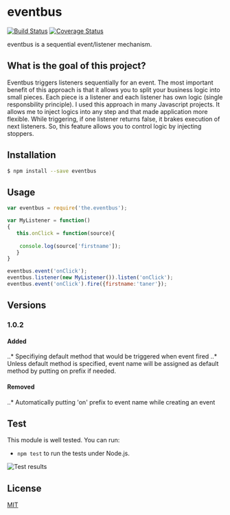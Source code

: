 # eventbus

[![Build Status](https://travis-ci.org/tanerdiler/eventbus.js.svg?branch=master)](https://travis-ci.org/tanerdiler/eventbus.js)
[![Coverage Status](https://coveralls.io/repos/github/tanerdiler/eventbus.js/badge.svg?branch=master)](https://coveralls.io/github/tanerdiler/eventbus.js?branch=master)

eventbus is a sequential event/listener mechanism.

## What is the goal of this project?

Eventbus triggers listeners sequentially for an event. The most important benefit of this approach is that it allows you to split your business logic into small pieces. Each piece is a listener and each listener has own logic (single responsbility principle). I used this approach in many Javascript projects. It allows me to inject logics into any step and that made application more flexible. While triggering, if one listener returns false, it brakes execution of next listeners. So, this feature allows you to control logic by injecting stoppers.

## Installation

```bash
$ npm install --save eventbus
```

## Usage


```javascript
var eventbus = require('the.eventbus');

var MyListener = function()
{
   this.onClick = function(source){
   
	console.log(source['firstname']);
   }
}

eventbus.event('onClick');
eventbus.listener(new MyListener()).listen('onClick');
eventbus.event('onClick').fire({firstname:'taner'});

```

## Versions
### 1.0.2
#### Added
..* Specifiying default method that would be triggered when event fired
..* Unless default method is specified, event name will be assigned as default method by putting on prefix if needed.
#### Removed
..* Automatically putting 'on' prefix to event name  while creating an event

## Test

This module is well tested. You can run:

- `npm test` to run the tests under Node.js.

![Test results](https://github.com/tanerdiler/types.js/blob/master/test-results.png)

## License

[MIT](LICENSE)

